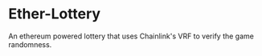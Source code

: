 # Ether-Lottery
An ethereum powered lottery that uses Chainlink's VRF to verify the game randomness.
